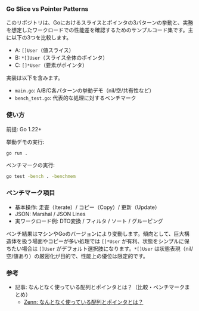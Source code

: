 ### Go Slice vs Pointer Patterns

このリポジトリは、Goにおけるスライスとポインタの3パターンの挙動と、実務を想定したワークロードでの性能差を確認するためのサンプルコード集です。主に以下の3つを比較します。

- A: `[]User`（値スライス）
- B: `*[]User`（スライス全体のポインタ）
- C: `[]*User`（要素がポインタ）

実装は以下を含みます。
- `main.go`: A/B/C各パターンの挙動デモ（nil/空/共有性など）
- `bench_test.go`: 代表的な処理に対するベンチマーク

### 使い方

前提: Go 1.22+

挙動デモの実行:
```bash
go run .
```

ベンチマークの実行:
```bash
go test -bench . -benchmem
```

### ベンチマーク項目

- 基本操作: 走査（Iterate）/ コピー（Copy）/ 更新（Update）
- JSON: Marshal / JSON Lines
- 実ワークロード例: DTO変換 / フィルタ / ソート / グルーピング

ベンチ結果はマシンやGoのバージョンにより変動します。傾向として、巨大構造体を扱う場面やコピーが多い処理では `[]*User` が有利、状態をシンプルに保ちたい場合は `[]User` がデフォルト選択肢になります。`*[]User` は状態表現（nil/空/値あり）の厳密化が目的で、性能上の優位は限定的です。

### 参考

- 記事: なんとなく使っている配列とポインタとは？（比較・ベンチマークまとめ）
  - [Zenn: なんとなく使っている配列とポインタとは？](https://zenn.dev/135yshr/articles/900df6caad67e6)
